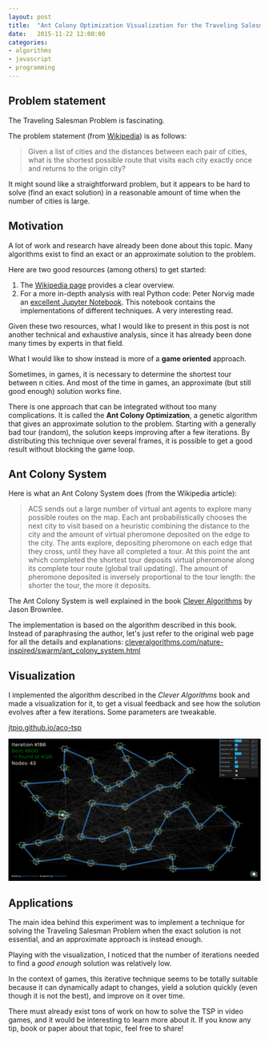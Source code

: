 ```yaml
---
layout: post
title:  "Ant Colony Optimization Visualization for the Traveling Salesman Problem"
date:   2015-11-22 12:00:00
categories:
- algorithms
- javascript
- programming
---
```


## Problem statement

The Traveling Salesman Problem is fascinating.

The problem statement (from [Wikipedia](//en.wikipedia.org/wiki/Travelling_salesman_problem)) is as follows:

> Given a list of cities and the distances between each pair of cities, what is the shortest possible route that visits each city exactly once and returns to the origin city?

It might sound like a straightforward problem, but it appears to be hard to solve (find an exact solution) in a reasonable amount of time when the number of cities is large.

## Motivation

A lot of work and research have already been done about this topic. Many algorithms exist to find an exact or an approximate solution to the problem.

Here are two good resources (among others) to get started:

1. The [Wikipedia page](//en.wikipedia.org/wiki/Travelling_salesman_problem) provides a clear overview.
2. For a more in-depth analysis with real Python code: Peter Norvig made an [excellent Jupyter Notebook](//nbviewer.ipython.org/github/norvig/pytudes/blob/master/ipynb/TSP.ipynb). This notebook contains the implementations of different techniques. A very interesting read.

Given these two resources, what I would like to present in this post is not another technical and exhaustive analysis, since it has already been done many times by experts in that field.

What I would like to show instead is more of a **game oriented** approach.

Sometimes, in games, it is necessary to determine the shortest tour between n cities. And most of the time in games, an approximate (but still good enough) solution works fine.

There is one approach that can be integrated without too many complications. It is called the **Ant Colony Optimization**, a genetic algorithm that gives an approximate solution to the problem. Starting with a generally bad tour (random), the solution keeps improving after a few iterations. By distributing this technique over several frames, it is possible to get a good result without blocking the game loop.

## Ant Colony System

Here is what an Ant Colony System does (from the Wikipedia article):

> ACS sends out a large number of virtual ant agents to explore many possible routes on the map. Each ant probabilistically chooses the next city to visit based on a heuristic combining the distance to the city and the amount of virtual pheromone deposited on the edge to the city. The ants explore, depositing pheromone on each edge that they cross, until they have all completed a tour. At this point the ant which completed the shortest tour deposits virtual pheromone along its complete tour route (global trail updating). The amount of pheromone deposited is inversely proportional to the tour length: the shorter the tour, the more it deposits.

The Ant Colony System is well explained in the book [Clever Algorithms](//www.cleveralgorithms.com/) by Jason Brownlee.

The implementation is based on the algorithm described in this book. Instead of paraphrasing the author, let's just refer to the original web page for all the details and explanations:
[cleveralgorithms.com/nature-inspired/swarm/ant_colony_system.html](//www.cleveralgorithms.com/nature-inspired/swarm/ant_colony_system.html)

## Visualization

I implemented the algorithm described in the *Clever Algorithms* book and made a visualization for it, to get a visual feedback and see how the solution evolves after a few iterations. Some parameters are tweakable.

<p class="bigger">
  <a href="//jtpio.github.io/aco-tsp">jtpio.github.io/aco-tsp</a>
</p>

<a href="//jtpio.github.io/aco-tsp"><img class="center" src="/res/aco-tsp/screenshot.png" alt="Jammer use case"></a>

## Applications

The main idea behind this experiment was to implement a technique for solving the Traveling Salesman Problem when the exact solution is not essential, and an approximate approach is instead enough.

Playing with the visualization, I noticed that the number of iterations needed to find a *good enough* solution was relatively low.

In the context of games, this iterative technique seems to be totally suitable because it can dynamically adapt to changes, yield a solution quickly (even though it is not the best), and improve on it over time.

There must already exist tons of work on how to solve the TSP in video games, and it would be interesting to learn more about it. If you know any tip, book or paper about that topic, feel free to share!

